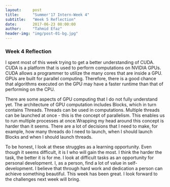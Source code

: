 ```yaml
---
layout:     post
title:      "Summer'17 Intern-Week 4"
subtitle:   "Week 5 Reflection"
date:       2017-06-23 08:00:00
author:     "Tahmid Efaz"
header-img: "img/post-01-bg.jpg"
---
```


<h3>Week 4 Reflection</h3>
<p>
I spent most of this week trying to get a better understanding of CUDA. 
CUDA is a platform that is used to perform computations on NVIDIA GPUs. 
CUDA allows a programmer to utilize the many cores that are inside a GPU. GPUs are built for parallel computing. 
Therefore, there is a good chance that algorithms executed on the GPU may have a faster runtime than that of performing on the CPU.
</p>
<p>
There are some aspects of GPU computing that I do not fully understand yet. The architecture of GPU computation includes Blocks, which in turn contains Threads. 
Threads can be used in computations. Multiple threads can be launched at once - this is the concept of parallelism. This enables us to run multiple processes at once.Wrapping my head around this concept is harder than it seems. There are a lot of decisions that  I need to make, for example, how many threads do I need to launch, when I should launch Blocks and when I should launch threads. 
</p>
<p>
To be honest, I look at these struggles as a learning opportunity. Even though it seems difficult, it is I who will gain the most. I think the harder the task, the better it is for me. I look at difficult tasks as an opportunity for personal development. I, as a person, find a lot of value in self-development. I believe that through hard work and dedication a person can achieve something beautiful. This week has been great. I look forward to the challenges next week will bring.
</p>
